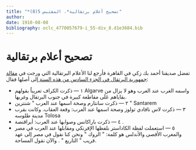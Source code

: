 ```yaml
---
title: "*تصحيح أعلام برتقالية*. المقتبس 5(8)"
author: 
date: 1910-08-08
bibliography: oclc_4770057679-i_55-div_8.d1e3684.bib
---
```




#  تصحيح أعلام برتقالية 


 تفضل صديقنا  أحمد  بك  زكي  في القاهرة فأرجع لنا الأعلام البرتقالية التي ورجت في [ مقالة جمهورية البرتقال في الجزء السادس من هذه السنة ](oclc_4770057679-i_53.TEIP5.xml#div_6.d1e5002) إلى أصلها فقال: 


-  ١  — ذكرت  الكراف  تعريباً  بقولهم  Algarve  واسمه الغرب عند العرب وهو لا يزال من بقاياهم عَلَى مقاطعة كبيرة في جنوب البرتقال وغربها. 
-  ٢  — ذكرت  سانتارم  وصحة اسمها عند العرب " شنترين " Santarem 
-  ٣  — ذكرت  لاس نافادي تولوز  وصحة اسمها عند العرب: وقعة العقاب. وكانت بقرب مدينة  طلوسه  Tolosa 
-  ٤  — ذكرت  باراكانس  وصوابها عند العرب:  أبراقنصة  . 
-  ٥  — استعملت لفظة  الكاداستر  بلفظها الإفرنكي ومقابلها عند العرب في مصر والمغرب الأقصى والأندلس هو كلمة: " الروك " ونحن كنا نقول في مصر إلى عهد قريب " التاريع " . والآن نقول المساحة. 

